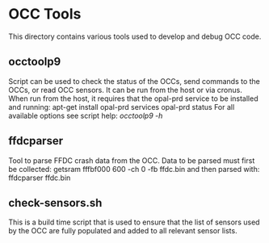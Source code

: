 # OCC Tools
This directory contains various tools used to develop and debug OCC code.

## occtoolp9
Script can be used to check the status of the OCCs, send commands to the OCCs, or
read OCC sensors.  It can be run from the host or via cronus.
When run from the host, it requires that the opal-prd service to be installed and running:
    apt-get install opal-prd
    services opal-prd status
For all available options see script help: *occtoolp9 -h*

## ffdcparser
Tool to parse FFDC crash data from the OCC.
Data to be parsed must first be collected: getsram fffbf000 600 -ch 0 -fb ffdc.bin
and then parsed with: ffdcparser ffdc.bin

## check-sensors.sh
This is a build time script that is used to ensure that the list of sensors used by the
OCC are fully populated and added to all relevant sensor lists.
